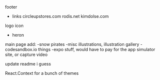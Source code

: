 footer
 - links
  circleupstores.com
  rodis.net
  kimdolse.com


logo icon
 - heron

main page add:
  -snow pirates
  -misc illustrations, illustration gallery
  -codesandbox.io things
  -expo stuff, would have to pay for the app simulator site, or capture video

update readme i guess

React.Context for a bunch of themes
